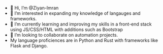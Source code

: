 - 👋 Hi, I’m @Ziyan-Imran
- 👀 I’m interested in expanding my knowledge of langauges and frameworks. 
- 🌱 I’m currently learning and improving my skills in a front-end stack using JS/CSS/HTML with additions such as Bootstrap
- 💞️ I’m looking to collaborate on automation projects.
- My language proficiences are in Python and Rust with frameworks like Flask and Django.

<!---

--->
